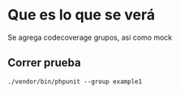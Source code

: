 # Que es lo que se verá
Se agrega codecoverage grupos, asi como mock

## Correr prueba
```
./vendor/bin/phpunit --group example1
```
